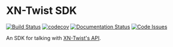 # XN-Twist SDK

[![Build Status](https://travis-ci.org/xn-twist/xn-twist-python-sdk.svg?branch=master)](https://travis-ci.org/xn-twist/xn-twist-python-sdk)
[![codecov](https://codecov.io/gh/xn-twist/xn-twist-python-sdk/branch/master/graph/badge.svg)](https://codecov.io/gh/xn-twist/xn-twist-python-sdk)
[![Documentation Status](https://readthedocs.org/projects/xn-twist-python-sdk/badge/?version=latest)](http://xn-twist-python-sdk.readthedocs.io/en/latest/?badge=latest)
[![Code Issues](https://www.quantifiedcode.com/api/v1/project/9197b16ca7bc4866b5407d976395e33b/badge.svg)](https://www.quantifiedcode.com/app/project/9197b16ca7bc4866b5407d976395e33b)

An SDK for talking with [XN-Twist's API](https://github.com/xn-twist/xn-twist-api).
